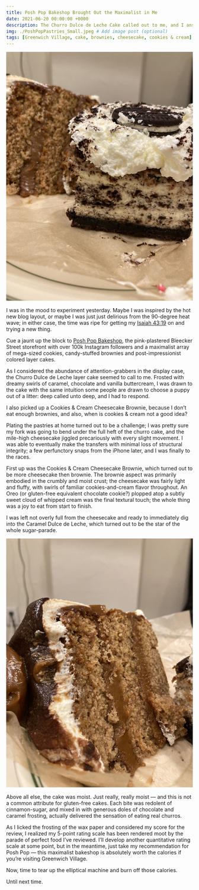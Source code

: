 ```yaml
---
title: Posh Pop Bakeshop Brought Out the Maximalist in Me
date: 2021-06-20 00:00:00 +0000
description: The Churro Dulce de Leche Cake called out to me, and I answered...
img: ./PoshPopPastries_Small.jpeg # Add image post (optional)
tags: [Greenwich Village, cake, brownies, cheesecake, cookies & cream] # add tag
---
```


![PoshPop](./PoshPopPastries_Small.jpeg)

I was in the mood to experiment yesterday. Maybe I was inspired by the hot new blog layout, or maybe I was just just delirious from the 90-degree heat wave; in either case, the time was ripe for getting my <a href='https://www.kingjamesbible.me/Isaiah-43-19/#:~:text=%E2%80%9CBehold%2C%20I%20will%20do%20a,and%20rivers%20in%20the%20desert.%E2%80%9D' target='blank'>Isaiah 43:19</a> on and trying a new thing. 

Cue a jaunt up the block to <a href='https://www.instagram.com/poshpopbakeshop/?hl=en' target='blank'>Posh Pop Bakeshop</a>, the pink-plastered Bleecker Street storefront with over 100k Instagram followers and a maximalist array of mega-sized cookies, candy-stuffed brownies and post-impressionist colored layer cakes. 

As I considered the abundance of attention-grabbers in the display case, the Churro Dulce de Leche layer cake seemed to call to me. Frosted with dreamy swirls of caramel, chocolate and vanilla buttercream, I was drawn to the cake with the same intuition some people are drawn to choose a puppy out of a litter: deep called unto deep, and I had to respond. 

I also picked up a Cookies & Cream Cheesecake Brownie, because I don’t eat enough brownies, and also, when is cookies & cream not a good idea?

Plating the pastries at home turned out to be a challenge; I was pretty sure my fork was going to bend under the full heft of the churro cake, and the mile-high cheesecake jiggled precariously with every slight movement. I was able to eventually make the transfers with minimal loss of structural integrity; a few perfunctory snaps from the iPhone later, and I was finally to the races. 

First up was the Cookies & Cream Cheesecake Brownie, which turned out to be more cheesecake then brownie. The brownie aspect was primarily embodied in the crumbly and moist crust; the cheesecake was fairly light and fluffy, with swirls of familiar cookies-and-cream flavor throughout. An Oreo (or gluten-free equivalent chocolate cookie?) plopped atop a subtly sweet cloud of whipped cream was the final textural touch; the whole thing was a joy to eat from start to finish. 

I was left not overly full from the cheesecake and ready to immediately dig into the Caramel Dulce de Leche, which turned out to be the star of the whole sugar-parade.


![Cakes](./PoshPopCakes_Small.jpeg)

Above all else, the cake was moist. Just really, really moist — and this is not a common attribute for gluten-free cakes. Each bite was redolent of cinnamon-sugar, and mixed in with generous doles of chocolate and caramel frosting, actually delivered the sensation of eating real churros. 

As I licked the frosting of the wax paper and considered my score for the review, I realized my 5-point rating scale has been rendered moot by the parade of perfect food I’ve reviewed. I’ll develop another quantitative rating scale at some point, but in the meantime, just take my recommendation for Posh Pop — this maximalist bakeshop is absolutely worth the calories if you’re visiting Greenwich Village. 

Now, time to tear up the elliptical machine and burn off those calories. 

Until next time. 
